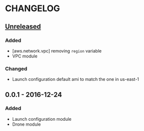 # CHANGELOG

## [Unreleased]
### Added
* [aws.network.vpc] removing `region` variable
* VPC module

### Changed
* Launch configuration default ami to match the one in us-east-1

## 0.0.1 - 2016-12-24
### Added
* Launch configuration module
* Drone module

[Unreleased]: https://github.com/hashlabshq/denbora/compare/0.0.1...HEAD
